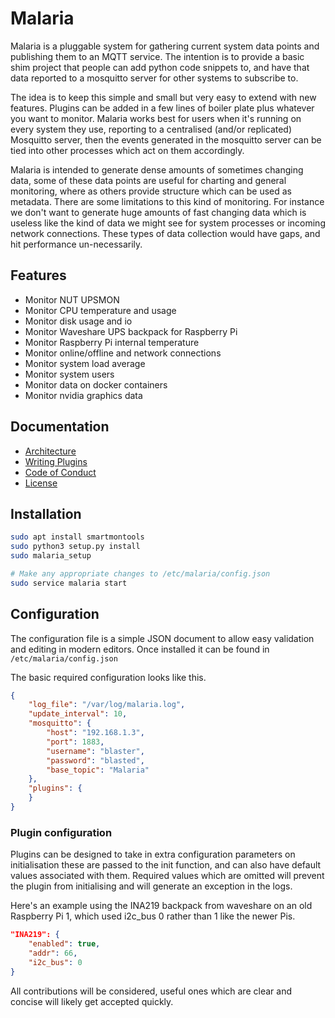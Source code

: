 # Malaria

Malaria is a pluggable system for gathering current system data points and publishing them to an MQTT service. The
intention is to provide a basic shim project that people can add python code snippets to, and have that data
reported to a mosquitto server for other systems to subscribe to.

The idea is to keep this simple and small but very easy to extend with new features. Plugins can be added in a few
lines of boiler plate plus whatever you want to monitor. Malaria works best for users when it's running on every
system they use, reporting to a centralised (and/or replicated) Mosquitto server, then the events generated in the
mosquitto server can be tied into other processes which act on them accordingly.

Malaria is intended to generate dense amounts of sometimes changing data, some of these data points are useful for
charting and general monitoring, where as others provide structure which can be used as metadata. There are some
limitations to this kind of monitoring. For instance we don't want to generate huge amounts of fast changing data
which is useless like the kind of data we might see for system processes or incoming network connections. These
types of data collection would have gaps, and hit performance un-necessarily.

## Features

 - Monitor NUT UPSMON
 - Monitor CPU temperature and usage
 - Monitor disk usage and io
 - Monitor Waveshare UPS backpack for Raspberry Pi
 - Monitor Raspberry Pi internal temperature
 - Monitor online/offline and network connections
 - Monitor system load average
 - Monitor system users
 - Monitor data on docker containers
 - Monitor nvidia graphics data

## Documentation

- [Architecture](docs/Architecture.md)
- [Writing Plugins](docs/WritingPlugins.md)
- [Code of Conduct](docs/code_of_conduct.md)
- [License](docs/License.md)

## Installation

```bash
sudo apt install smartmontools
sudo python3 setup.py install
sudo malaria_setup

# Make any appropriate changes to /etc/malaria/config.json
sudo service malaria start
```

## Configuration

The configuration file is a simple JSON document to allow easy validation
and editing in modern editors. Once installed it can be found in ```/etc/malaria/config.json```

The basic required configuration looks like this.
```json
{
    "log_file": "/var/log/malaria.log",
    "update_interval": 10,
    "mosquitto": {
        "host": "192.168.1.3",
        "port": 1883,
        "username": "blaster",
        "password": "blasted",
        "base_topic": "Malaria"
    },
    "plugins": {
    }
}
```

### Plugin configuration

Plugins can be designed to take in extra configuration parameters on initialisation
these are passed to the init function, and can also have default values associated with
them. Required values which are omitted will prevent the plugin from initialising and
will generate an exception in the logs.

Here's an example using the INA219 backpack from waveshare on an old Raspberry Pi 1,
which used i2c_bus 0 rather than 1 like the newer Pis.

```json
"INA219": {
    "enabled": true,
    "addr": 66,
    "i2c_bus": 0
}
```

All contributions will be considered, useful ones which are clear and concise will likely
get accepted quickly.

